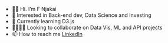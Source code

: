 - 👋🏿 Hi. I’m F Njakai
- 👀 Interested in Back-end dev, Data Science and Investing
- 🌱 Currently learning D3.js
- 🫱🏿‍🫲🏻 Looking to collaborate on Data Vis, ML and API projects
- 📫 How to reach me [LinkedIn](https://www.linkedin.com/in/fnjakai)

<!---
brk-a/brk-a is a ✨ special ✨ repository because its `README.md` (this file) appears on your GitHub profile.
You can click the Preview link to take a look at your changes.
--->
